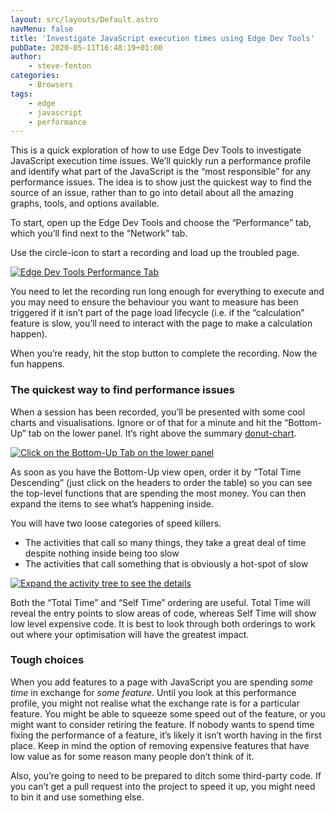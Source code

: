 ```yaml
---
layout: src/layouts/Default.astro
navMenu: false
title: 'Investigate JavaScript execution times using Edge Dev Tools'
pubDate: 2020-05-11T16:48:19+01:00
author:
    - steve-fenton
categories:
    - Browsers
tags:
    - edge
    - javascript
    - performance
---
```


This is a quick exploration of how to use Edge Dev Tools to investigate JavaScript execution time issues. We’ll quickly run a performance profile and identify what part of the JavaScript is the “most responsible” for any performance issues. The idea is to show just the quickest way to find the source of an issue, rather than to go into detail about all the amazing graphs, tools, and options available.

To start, open up the Edge Dev Tools and choose the “Performance” tab, which you’ll find next to the “Network” tab.

Use the circle-icon to start a recording and load up the troubled page.

[![Edge Dev Tools Performance Tab](/img/2020/05/edge-dev-tools-performance-tab.jpg)](https://www.stevefenton.co.uk/2020/05/investigate-javascript-execution-times-using-edge-dev-tools/edge-dev-tools-performance-tab/)

You need to let the recording run long enough for everything to execute and you may need to ensure the behaviour you want to measure has been triggered if it isn’t part of the page load lifecycle (i.e. if the “calculation” feature is slow, you’ll need to interact with the page to make a calculation happen).

When you’re ready, hit the stop button to complete the recording. Now the fun happens.

### The quickest way to find performance issues

When a session has been recorded, you’ll be presented with some cool charts and visualisations. Ignore or of that for a minute and hit the “Bottom-Up” tab on the lower panel. It’s right above the summary [donut-chart](https://www.stevefenton.co.uk/2009/04/pie-charts-are-bad/).

[![Click on the Bottom-Up Tab on the lower panel](/img/2020/05/edge-performance-profile.jpg)](https://www.stevefenton.co.uk/2020/05/investigate-javascript-execution-times-using-edge-dev-tools/edge-performance-profile/)

As soon as you have the Bottom-Up view open, order it by “Total Time Descending” (just click on the headers to order the table) so you can see the top-level functions that are spending the most money. You can then expand the items to see what’s happening inside.

You will have two loose categories of speed killers.

- The activities that call so many things, they take a great deal of time despite nothing inside being too slow
- The activities that call something that is obviously a hot-spot of slow

[![Expand the activity tree to see the details](/img/2020/05/edge-performance-bottom-up-view.jpg)](https://www.stevefenton.co.uk/2020/05/investigate-javascript-execution-times-using-edge-dev-tools/edge-performance-bottom-up-view/)

Both the “Total Time” and “Self Time” ordering are useful. Total Time will reveal the entry points to slow areas of code, whereas Self Time will show low level expensive code. It is best to look through both orderings to work out where your optimisation will have the greatest impact.

### Tough choices

When you add features to a page with JavaScript you are spending *some time* in exchange for *some feature*. Until you look at this performance profile, you might not realise what the exchange rate is for a particular feature. You might be able to squeeze some speed out of the feature, or you might want to consider retiring the feature. If nobody wants to spend time fixing the performance of a feature, it’s likely it isn’t worth having in the first place. Keep in mind the option of removing expensive features that have low value as for some reason many people don’t think of it.

Also, you’re going to need to be prepared to ditch some third-party code. If you can’t get a pull request into the project to speed it up, you might need to bin it and use something else.